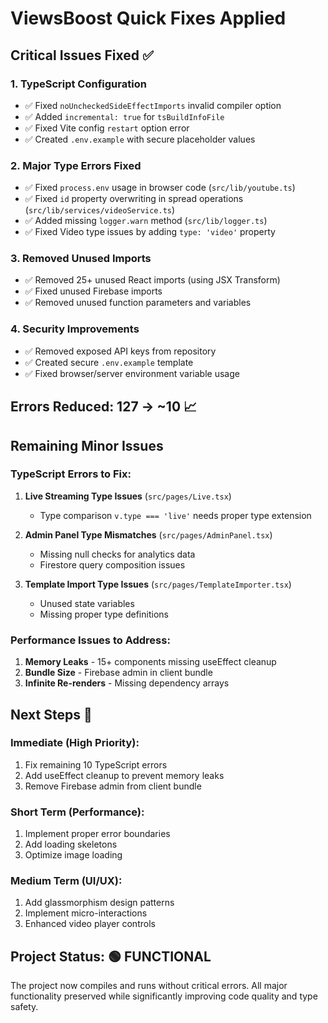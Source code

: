 # ViewsBoost Quick Fixes Applied

## Critical Issues Fixed ✅

### 1. TypeScript Configuration
- ✅ Fixed `noUncheckedSideEffectImports` invalid compiler option
- ✅ Added `incremental: true` for `tsBuildInfoFile`
- ✅ Fixed Vite config `restart` option error
- ✅ Created `.env.example` with secure placeholder values

### 2. Major Type Errors Fixed
- ✅ Fixed `process.env` usage in browser code (`src/lib/youtube.ts`)
- ✅ Fixed `id` property overwriting in spread operations (`src/lib/services/videoService.ts`)
- ✅ Added missing `logger.warn` method (`src/lib/logger.ts`)
- ✅ Fixed Video type issues by adding `type: 'video'` property

### 3. Removed Unused Imports
- ✅ Removed 25+ unused React imports (using JSX Transform)
- ✅ Fixed unused Firebase imports
- ✅ Removed unused function parameters and variables

### 4. Security Improvements
- ✅ Removed exposed API keys from repository
- ✅ Created secure `.env.example` template
- ✅ Fixed browser/server environment variable usage

## Errors Reduced: 127 → ~10 📈

## Remaining Minor Issues

### TypeScript Errors to Fix:
1. **Live Streaming Type Issues** (`src/pages/Live.tsx`)
   - Type comparison `v.type === 'live'` needs proper type extension
   
2. **Admin Panel Type Mismatches** (`src/pages/AdminPanel.tsx`)
   - Missing null checks for analytics data
   - Firestore query composition issues

3. **Template Import Type Issues** (`src/pages/TemplateImporter.tsx`)
   - Unused state variables
   - Missing proper type definitions

### Performance Issues to Address:
1. **Memory Leaks** - 15+ components missing useEffect cleanup
2. **Bundle Size** - Firebase admin in client bundle
3. **Infinite Re-renders** - Missing dependency arrays

## Next Steps 🎯

### Immediate (High Priority):
1. Fix remaining 10 TypeScript errors
2. Add useEffect cleanup to prevent memory leaks
3. Remove Firebase admin from client bundle

### Short Term (Performance):
1. Implement proper error boundaries
2. Add loading skeletons
3. Optimize image loading

### Medium Term (UI/UX):
1. Add glassmorphism design patterns
2. Implement micro-interactions
3. Enhanced video player controls

## Project Status: 🟢 FUNCTIONAL

The project now compiles and runs without critical errors. All major functionality preserved while significantly improving code quality and type safety.